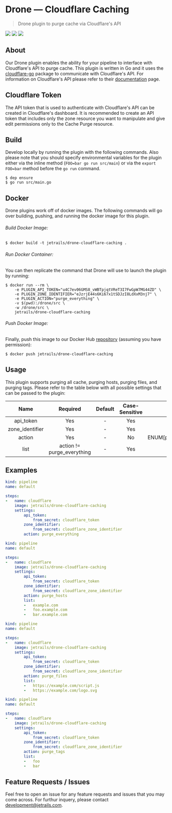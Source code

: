 # Drone — Cloudflare Caching
> Drone plugin to purge cache via Cloudflare's API

![](https://img.shields.io/badge/License-MIT-lightgray.svg?style=for-the-badge)
![](https://img.shields.io/docker/stars/jetrails/drone-cloudflare-caching.svg?style=for-the-badge&colorB=9f9f9f)
![](https://img.shields.io/docker/pulls/jetrails/drone-cloudflare-caching.svg?style=for-the-badge&colorB=9f9f9f)

## About

Our Drone plugin enables the ability for your pipeline to interface with Cloudflare's API to purge cache. This plugin is written in Go and it uses the [cloudflare-go](https://github.com/cloudflare/cloudflare-go) package to communicate with Cloudflare's API. For information on Cloudflare's API please refer to their [documentation](https://api.cloudflare.com/#zone-purge-all-files) page.

## Cloudflare Token

The API token that is used to authenticate with Cloudflare's API can be created in Cloudflare's dashboard. It is recommended to create an API token that includes only the zone resource you want to manipulate and give edit permissions only to the Cache Purge resource.

## Build

Develop locally by running the plugin with the following commands. Also please note that you should specify environmental variables for the plugin either via the inline method (`FOO=bar go run src/main`) or via the `export FOO=bar` method before the `go run` command.

```shell
$ dep ensure
$ go run src/main.go
```

## Docker

Drone plugins work off of docker images. The following commands will go over building, pushing, and running the docker image for this plugin.

###### Build Docker Image:

```shell
$ docker build -t jetrails/drone-cloudflare-caching .
```

###### Run Docker Container:

You can then replicate the command that Drone will use to launch the plugin by running:

```shell
$ docker run --rm \
	-e PLUGIN_API_TOKEN="u4C7ev06GMS8_vWBTpjqtVReT3I7FwGpW7MG44ZD" \
	-e PLUGIN_ZONE_IDENTIFIER="eJzrjE44s6Ki67x1tSDJzI8LdXxM3nj7" \
	-e PLUGIN_ACTION="purge_everything" \
	-v $(pwd):/drone/src \
	-w /drone/src \
	jetrails/drone-cloudflare-caching
```

###### Push Docker Image:

Finally, push this image to our Docker Hub [repository](https://hub.docker.com/r/jetrails/drone-cloudflare-caching) (assuming you have permission):

```shell
$ docker push jetrails/drone-cloudflare-caching
```

## Usage

This plugin supports purging all cache, purging hosts, purging files, and purging tags. Please refer to the table below with all possible settings that can be passed to the plugin:

|       Name      |           Required         | Default | Case-Sensitive |                            Type                           |
|:---------------:|:--------------------------:|:-------:|:--------------:|:---------------------------------------------------------:|
|    api_token    |             Yes            |    -    |       Yes      |                           STRING                          |
| zone_identifier |             Yes            |    -    |       Yes      |                           STRING                          |
|      action     |             Yes            |    -    |       No       | ENUM[purge_everything,purge_hosts,purge_files,purge_tags] |
|       list      | action != purge_everything |    -    |       Yes      |                       ARRAY\<STRING\>                       |

## Examples

```yaml
kind: pipeline
name: default

steps:
-   name: cloudflare
    image: jetrails/drone-cloudflare-caching
    settings:
        api_token:
            from_secret: cloudflare_token
        zone_identifier:
            from_secret: cloudflare_zone_identifier
        action: purge_everything
```

```yaml
kind: pipeline
name: default

steps:
-   name: cloudflare
    image: jetrails/drone-cloudflare-caching
    settings:
        api_token:
            from_secret: cloudflare_token
        zone_identifier:
            from_secret: cloudflare_zone_identifier
        action: purge_hosts
        list:
        -   example.com
        -   foo.example.com
        -   bar.example.com
```

```yaml
kind: pipeline
name: default

steps:
-   name: cloudflare
    image: jetrails/drone-cloudflare-caching
    settings:
        api_token:
            from_secret: cloudflare_token
        zone_identifier:
            from_secret: cloudflare_zone_identifier
        action: purge_files
        list:
        -   https://example.com/script.js
        -   https://example.com/logo.svg
```

```yaml
kind: pipeline
name: default

steps:
-   name: cloudflare
    image: jetrails/drone-cloudflare-caching
    settings:
        api_token:
            from_secret: cloudflare_token
        zone_identifier:
            from_secret: cloudflare_zone_identifier
        action: purge_tags
        list:
        -   foo
        -   bar
```

## Feature Requests / Issues

Feel free to open an issue for any feature requests and issues that you may come across. For furthur inquery, please contact [development@jetrails.com](mailto://development@jetrails.com).
